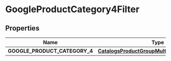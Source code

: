 
# GoogleProductCategory4Filter

## Properties
| Name | Type | Description | Notes |
| ------------ | ------------- | ------------- | ------------- |
| **GOOGLE_PRODUCT_CATEGORY_4** | [**CatalogsProductGroupMultipleStringListCriteria**](.md) |  |  |



